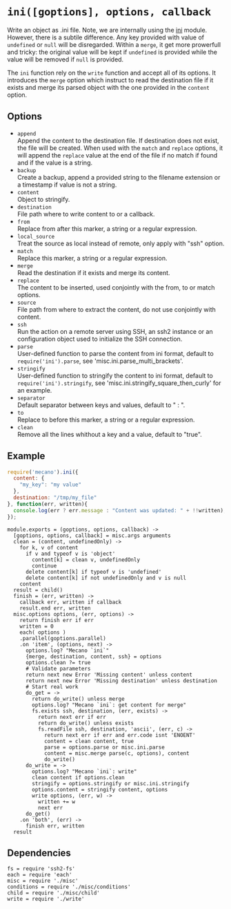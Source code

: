 
# `ini([goptions], options, callback`

Write an object as .ini file. Note, we are internally using the [ini] module.
However, there is a subtile difference. Any key provided with value of 
`undefined` or `null` will be disregarded. Within a `merge`, it get more
prowerfull and tricky: the original value will be kept if `undefined` is
provided while the value will be removed if `null` is provided.

The `ini` function rely on the `write` function and accept all of its
options. It introduces the `merge` option which instruct to read the
destination file if it exists and merge its parsed object with the one
provided in the `content` option.

## Options   

*   `append`   
    Append the content to the destination file. If destination does not exist,
    the file will be created. When used with the `match` and `replace` options,
    it will append the `replace` value at the end of the file if no match if
    found and if the value is a string.   
*   `backup`   
    Create a backup, append a provided string to the filename extension or a
    timestamp if value is not a string.   
*   `content`   
    Object to stringify.   
*   `destination`   
    File path where to write content to or a callback.   
*   `from`   
    Replace from after this marker, a string or a regular expression.   
*   `local_source`   
    Treat the source as local instead of remote, only apply with "ssh"
    option.   
*   `match`   
    Replace this marker, a string or a regular expression.   
*   `merge`   
    Read the destination if it exists and merge its content.   
*   `replace`   
    The content to be inserted, used conjointly with the from, to or match
    options.   
*   `source`   
    File path from where to extract the content, do not use conjointly with
    content.   
*   `ssh`   
    Run the action on a remote server using SSH, an ssh2 instance or an
    configuration object used to initialize the SSH connection.   
*   `parse`   
    User-defined function to parse the content from ini format, default to
    `require('ini').parse`, see 'misc.ini.parse_multi_brackets'.   
*   `stringify`   
    User-defined function to stringify the content to ini format, default to
    `require('ini').stringify`, see 'misc.ini.stringify_square_then_curly' for
    an example.   
*   `separator`   
    Default separator between keys and values, default to " : ".   
*   `to`   
    Replace to before this marker, a string or a regular expression.   
*   `clean`   
    Remove all the lines whithout a key and a value, default to "true".   

## Example

```js
require('mecano').ini({
  content: {
    "my_key": "my value"
  },
  destination: "/tmp/my_file"
}, function(err, written){
  console.log(err ? err.message : "Content was updated: " + !!written);
});
```

    module.exports = (goptions, options, callback) ->
      [goptions, options, callback] = misc.args arguments
      clean = (content, undefinedOnly) ->
        for k, v of content
          if v and typeof v is 'object'
            content[k] = clean v, undefinedOnly
            continue
          delete content[k] if typeof v is 'undefined'
          delete content[k] if not undefinedOnly and v is null
        content
      result = child()
      finish = (err, written) ->
        callback err, written if callback
        result.end err, written
      misc.options options, (err, options) ->
        return finish err if err
        written = 0
        each( options )
        .parallel(goptions.parallel)
        .on 'item', (options, next) ->
          options.log? "Mecano `ini`"
          {merge, destination, content, ssh} = options
          options.clean ?= true
          # Validate parameters
          return next new Error 'Missing content' unless content
          return next new Error 'Missing destination' unless destination
          # Start real work
          do_get = ->
            return do_write() unless merge
            options.log? "Mecano `ini`: get content for merge"
            fs.exists ssh, destination, (err, exists) ->
              return next err if err
              return do_write() unless exists
              fs.readFile ssh, destination, 'ascii', (err, c) ->
                return next err if err and err.code isnt 'ENOENT'
                content = clean content, true
                parse = options.parse or misc.ini.parse
                content = misc.merge parse(c, options), content
                do_write()
          do_write = ->
            options.log? "Mecano `ini`: write"
            clean content if options.clean
            stringify = options.stringify or misc.ini.stringify
            options.content = stringify content, options
            write options, (err, w) ->
              written += w
              next err
          do_get()
        .on 'both', (err) ->
          finish err, written
      result

## Dependencies

    fs = require 'ssh2-fs'
    each = require 'each'
    misc = require './misc'
    conditions = require './misc/conditions'
    child = require './misc/child'
    write = require './write'





[ini]: https://github.com/isaacs/ini
